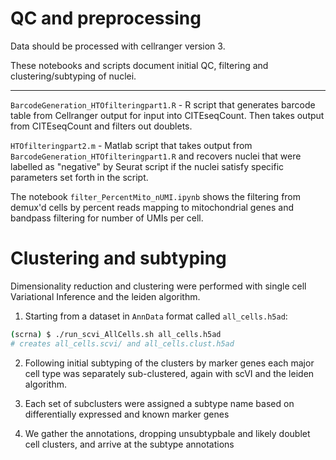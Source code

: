 # QC and preprocessing

Data should be processed with cellranger version 3.

These notebooks and scripts document initial QC, filtering and clustering/subtyping of nuclei.

-----

`BarcodeGeneration_HTOfilteringpart1.R` - R script that  generates barcode table from Cellranger output for input into CITEseqCount. Then takes output from CITEseqCount and filters out doublets.

`HTOfilteringpart2.m` - Matlab script that takes output from `BarcodeGeneration_HTOfilteringpart1.R` and recovers nuclei that were labelled as "negative" by Seurat script if the nuclei satisfy specific parameters set forth in the script.


The notebook `filter_PercentMito_nUMI.ipynb` shows the filtering from demux'd cells by percent reads mapping to mitochondrial genes and bandpass filtering for number of UMIs per cell.

# Clustering and subtyping

Dimensionality reduction and clustering were performed with single cell Variational Inference and the leiden algorithm.

1. Starting from a dataset in `AnnData` format called `all_cells.h5ad`:
```bash
(scrna) $ ./run_scvi_AllCells.sh all_cells.h5ad
# creates all_cells.scvi/ and all_cells.clust.h5ad
```

2. Following initial subtyping of the clusters by marker genes each major cell type was separately sub-clustered, again with scVI and the leiden algorithm.

3. Each set of subclusters were assigned a subtype name based on differentially expressed and known marker genes

4. We gather the annotations, dropping unsubtypbale and likely doublet cell clusters, and arrive at the subtype annotations
